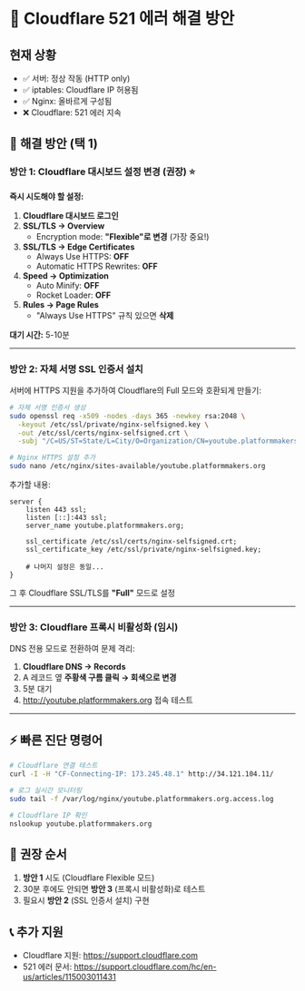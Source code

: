 # 🚨 Cloudflare 521 에러 해결 방안

## 현재 상황
- ✅ 서버: 정상 작동 (HTTP only)
- ✅ iptables: Cloudflare IP 허용됨
- ✅ Nginx: 올바르게 구성됨
- ❌ Cloudflare: 521 에러 지속

## 📌 해결 방안 (택 1)

### 방안 1: Cloudflare 대시보드 설정 변경 (권장) ⭐
**즉시 시도해야 할 설정:**

1. **Cloudflare 대시보드 로그인**
2. **SSL/TLS → Overview**
   - Encryption mode: **"Flexible"로 변경** (가장 중요!)
3. **SSL/TLS → Edge Certificates**
   - Always Use HTTPS: **OFF**
   - Automatic HTTPS Rewrites: **OFF**
4. **Speed → Optimization**
   - Auto Minify: **OFF**
   - Rocket Loader: **OFF**
5. **Rules → Page Rules**
   - "Always Use HTTPS" 규칙 있으면 **삭제**

**대기 시간:** 5-10분

---

### 방안 2: 자체 서명 SSL 인증서 설치
서버에 HTTPS 지원을 추가하여 Cloudflare의 Full 모드와 호환되게 만들기:

```bash
# 자체 서명 인증서 생성
sudo openssl req -x509 -nodes -days 365 -newkey rsa:2048 \
  -keyout /etc/ssl/private/nginx-selfsigned.key \
  -out /etc/ssl/certs/nginx-selfsigned.crt \
  -subj "/C=US/ST=State/L=City/O=Organization/CN=youtube.platformmakers.org"

# Nginx HTTPS 설정 추가
sudo nano /etc/nginx/sites-available/youtube.platformmakers.org
```

추가할 내용:
```nginx
server {
    listen 443 ssl;
    listen [::]:443 ssl;
    server_name youtube.platformmakers.org;
    
    ssl_certificate /etc/ssl/certs/nginx-selfsigned.crt;
    ssl_certificate_key /etc/ssl/private/nginx-selfsigned.key;
    
    # 나머지 설정은 동일...
}
```

그 후 Cloudflare SSL/TLS를 **"Full"** 모드로 설정

---

### 방안 3: Cloudflare 프록시 비활성화 (임시)
DNS 전용 모드로 전환하여 문제 격리:

1. **Cloudflare DNS → Records**
2. A 레코드 옆 **주황색 구름 클릭 → 회색으로 변경**
3. 5분 대기
4. http://youtube.platformmakers.org 접속 테스트

---

## ⚡ 빠른 진단 명령어

```bash
# Cloudflare 연결 테스트
curl -I -H "CF-Connecting-IP: 173.245.48.1" http://34.121.104.11/

# 로그 실시간 모니터링
sudo tail -f /var/log/nginx/youtube.platformmakers.org.access.log

# Cloudflare IP 확인
nslookup youtube.platformmakers.org
```

## 🎯 권장 순서
1. **방안 1** 시도 (Cloudflare Flexible 모드)
2. 30분 후에도 안되면 **방안 3** (프록시 비활성화)로 테스트
3. 필요시 **방안 2** (SSL 인증서 설치) 구현

## 📞 추가 지원
- Cloudflare 지원: https://support.cloudflare.com
- 521 에러 문서: https://support.cloudflare.com/hc/en-us/articles/115003011431
